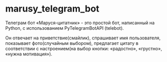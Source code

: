 # marusy_telegram_bot

Телеграм бот «Маруся-цитатник» - это простой бот, написанный на Python,
с использованием PyTelegramBotAPI (telebot).

Он отвечает на приветствие(смайлик), спрашивает имя пользователя, показывает фото(случайным выбором),
предлагает цитату в соответствии с настроением(на выбор кнопки: «радостно», «грустно», 
«нужна мотивация»).



